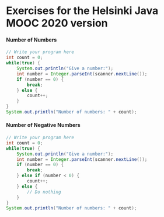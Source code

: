 # Exercises for the Helsinki Java MOOC 2020 version

#### Number of Numbers
```java
// Write your program here
int count = 0;
while(true) {
    System.out.println("Give a number:");
    int number = Integer.parseInt(scanner.nextLine());
    if (number == 0) {
        break;
    } else {
        count++;
    }
}
System.out.println("Number of numbers: " + count);
```

#### Number of Negative Numbers
```java
// Write your program here
int count = 0;
while(true) {
    System.out.println("Give a number:");
    int number = Integer.parseInt(scanner.nextLine());
    if (number == 0) {
        break;
    } else if (number < 0) {
        count++;
    } else {
        // Do nothing
    }
}
System.out.println("Number of numbers: " + count);
```

